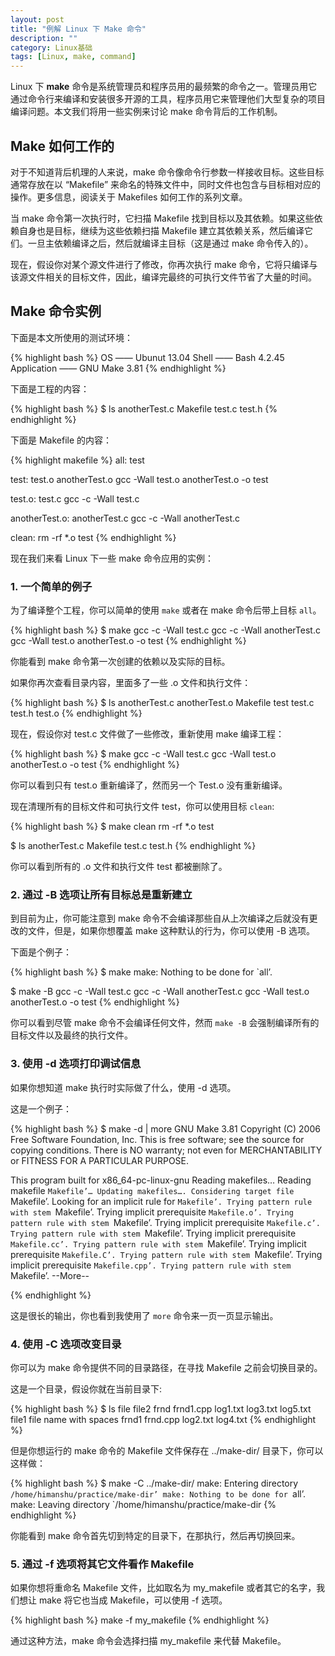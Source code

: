 ```yaml
---
layout: post
title: "例解 Linux 下 Make 命令"
description: ""
category: Linux基础
tags: [Linux, make, command]
---
```



Linux 下 **make** 命令是系统管理员和程序员用的最频繁的命令之一。管理员用它通过命令行来编译和安装很多开源的工具，程序员用它来管理他们大型复杂的项目编译问题。本文我们将用一些实例来讨论 make 命令背后的工作机制。

## Make 如何工作的

对于不知道背后机理的人来说，make 命令像命令行参数一样接收目标。这些目标通常存放在以 “Makefile” 来命名的特殊文件中，同时文件也包含与目标相对应的操作。更多信息，阅读关于 Makefiles 如何工作的系列文章。

当 make 命令第一次执行时，它扫描 Makefile 找到目标以及其依赖。如果这些依赖自身也是目标，继续为这些依赖扫描 Makefile 建立其依赖关系，然后编译它们。一旦主依赖编译之后，然后就编译主目标（这是通过 make 命令传入的）。

现在，假设你对某个源文件进行了修改，你再次执行 make 命令，它将只编译与该源文件相关的目标文件，因此，编译完最终的可执行文件节省了大量的时间。

## Make 命令实例

下面是本文所使用的测试环境：

{% highlight bash %}
OS —— Ubunut 13.04
Shell —— Bash 4.2.45
Application —— GNU Make 3.81
{% endhighlight %}

下面是工程的内容：

{% highlight bash %}
$ ls
anotherTest.c Makefile test.c test.h
{% endhighlight %}

下面是 Makefile 的内容：

{% highlight makefile %}
all: test

test: test.o anotherTest.o
	gcc -Wall test.o anotherTest.o -o test

test.o: test.c
	gcc -c -Wall test.c

anotherTest.o: anotherTest.c
	gcc -c -Wall anotherTest.c

clean:
	rm -rf *.o test
{% endhighlight %}

现在我们来看 Linux 下一些 make 命令应用的实例：

### 1. 一个简单的例子

为了编译整个工程，你可以简单的使用 `make` 或者在 make 命令后带上目标 `all`。

{% highlight bash %}
$ make
gcc -c -Wall test.c
gcc -c -Wall anotherTest.c
gcc -Wall test.o anotherTest.o -o test
{% endhighlight %}

你能看到 make 命令第一次创建的依赖以及实际的目标。

如果你再次查看目录内容，里面多了一些 .o 文件和执行文件：

{% highlight bash %}
$ ls
anotherTest.c anotherTest.o Makefile test test.c test.h test.o
{% endhighlight %}

现在，假设你对 test.c 文件做了一些修改，重新使用 make 编译工程：

{% highlight bash %}
$ make
gcc -c -Wall test.c
gcc -Wall test.o anotherTest.o -o test
{% endhighlight %}

你可以看到只有 test.o 重新编译了，然而另一个 Test.o 没有重新编译。

现在清理所有的目标文件和可执行文件 test，你可以使用目标 `clean`:

{% highlight bash %}
$ make clean
rm -rf *.o test

$ ls
anotherTest.c Makefile test.c test.h
{% endhighlight %}

你可以看到所有的 .o 文件和执行文件 test 都被删除了。


### 2. 通过 -B 选项让所有目标总是重新建立

到目前为止，你可能注意到 make 命令不会编译那些自从上次编译之后就没有更改的文件，但是，如果你想覆盖 make 这种默认的行为，你可以使用 -B 选项。

下面是个例子：

{% highlight bash %}
$ make
make: Nothing to be done for `all’.

$ make -B
gcc -c -Wall test.c
gcc -c -Wall anotherTest.c
gcc -Wall test.o anotherTest.o -o test
{% endhighlight %}

你可以看到尽管 make 命令不会编译任何文件，然而 `make -B` 会强制编译所有的目标文件以及最终的执行文件。


### 3. 使用 -d 选项打印调试信息

如果你想知道 make 执行时实际做了什么，使用 -d 选项。

这是一个例子：

{% highlight bash %}
$ make -d | more
GNU Make 3.81
Copyright (C) 2006 Free Software Foundation, Inc.
This is free software; see the source for copying conditions.
There is NO warranty; not even for MERCHANTABILITY or FITNESS FOR A
PARTICULAR PURPOSE.

This program built for x86_64-pc-linux-gnu
Reading makefiles…
Reading makefile `Makefile’…
Updating makefiles….
Considering target file `Makefile’.
Looking for an implicit rule for `Makefile’.
Trying pattern rule with stem `Makefile’.
Trying implicit prerequisite `Makefile.o’.
Trying pattern rule with stem `Makefile’.
Trying implicit prerequisite `Makefile.c’.
Trying pattern rule with stem `Makefile’.
Trying implicit prerequisite `Makefile.cc’.
Trying pattern rule with stem `Makefile’.
Trying implicit prerequisite `Makefile.C’.
Trying pattern rule with stem `Makefile’.
Trying implicit prerequisite `Makefile.cpp’.
Trying pattern rule with stem `Makefile’.
--More--

{% endhighlight %}

这是很长的输出，你也看到我使用了 `more` 命令来一页一页显示输出。


### 4. 使用 -C 选项改变目录

你可以为 make 命令提供不同的目录路径，在寻找 Makefile 之前会切换目录的。

这是一个目录，假设你就在当前目录下:

{% highlight bash %}
$ ls
file file2 frnd frnd1.cpp log1.txt log3.txt log5.txt
file1 file name with spaces frnd1 frnd.cpp log2.txt log4.txt
{% endhighlight %}

但是你想运行的 make 命令的 Makefile 文件保存在 ../make-dir/ 目录下，你可以这样做：

{% highlight bash %}
$ make -C ../make-dir/
make: Entering directory `/home/himanshu/practice/make-dir’
make: Nothing to be done for `all’.
make: Leaving directory `/home/himanshu/practice/make-dir
{% endhighlight %}

你能看到 make 命令首先切到特定的目录下，在那执行，然后再切换回来。


### 5. 通过 -f 选项将其它文件看作 Makefile

如果你想将重命名 Makefile 文件，比如取名为 my_makefile 或者其它的名字，我们想让 make 将它也当成 Makefile，可以使用 -f 选项。

{% highlight bash %}
make -f my_makefile
{% endhighlight %}

通过这种方法，make 命令会选择扫描 my_makefile 来代替 Makefile。
